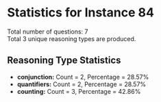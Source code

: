 # Statistics for Instance 84<br/>
Total number of questions: 7<br/>
Total 3 unique reasoning types are produced.<br/>
## Reasoning Type Statistics<br/>
- **conjunction:** Count = 2, Percentage = 28.57%<br/>
- **quantifiers:** Count = 2, Percentage = 28.57%<br/>
- **counting:** Count = 3, Percentage = 42.86%<br/>
